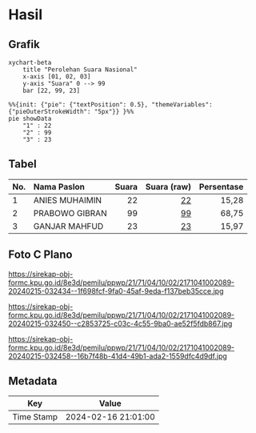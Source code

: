 # Hasil

## Grafik

```mermaid
xychart-beta
    title "Perolehan Suara Nasional"
    x-axis [01, 02, 03]
    y-axis "Suara" 0 --> 99
    bar [22, 99, 23]
```

```mermaid
%%{init: {"pie": {"textPosition": 0.5}, "themeVariables": {"pieOuterStrokeWidth": "5px"}} }%%
pie showData
    "1" : 22
    "2" : 99
    "3" : 23
```

## Tabel

| No. | Nama Paslon    | Suara | Suara (raw) | Persentase |
|:--- |:-------------- | -----:| -----------:| ----------:|
| 1   | ANIES MUHAIMIN | 22    | [22][p-1]   | 15,28      |
| 2   | PRABOWO GIBRAN | 99    | [99][p-2]   | 68,75      |
| 3   | GANJAR MAHFUD  | 23    | [23][p-3]   | 15,97      |


[p-1]: https://github.com/gigit-pemilu/pemilu-2024/blob/main/pilpres/hitung-suara/sub/21-kepulauan-riau/sub/71-kota-batam/sub/04-nongsa/sub/1002-batu-besar/sub/089-tps/sub/paslon-1.txt
[p-2]: https://github.com/gigit-pemilu/pemilu-2024/blob/main/pilpres/hitung-suara/sub/21-kepulauan-riau/sub/71-kota-batam/sub/04-nongsa/sub/1002-batu-besar/sub/089-tps/sub/paslon-2.txt
[p-3]: https://github.com/gigit-pemilu/pemilu-2024/blob/main/pilpres/hitung-suara/sub/21-kepulauan-riau/sub/71-kota-batam/sub/04-nongsa/sub/1002-batu-besar/sub/089-tps/sub/paslon-3.txt

## Foto C Plano

https://sirekap-obj-formc.kpu.go.id/8e3d/pemilu/ppwp/21/71/04/10/02/2171041002089-20240215-032434--1f698fcf-9fa0-45af-9eda-f137beb35cce.jpg

https://sirekap-obj-formc.kpu.go.id/8e3d/pemilu/ppwp/21/71/04/10/02/2171041002089-20240215-032450--c2853725-c03c-4c55-9ba0-ae52f5fdb867.jpg

https://sirekap-obj-formc.kpu.go.id/8e3d/pemilu/ppwp/21/71/04/10/02/2171041002089-20240215-032458--16b7f48b-41d4-49b1-ada2-1559dfc4d9df.jpg


## Metadata

| Key        | Value               |
| ---------- | ------------------- |
| Time Stamp | 2024-02-16 21:01:00 |



